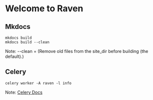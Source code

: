 # Welcome to Raven


## Mkdocs
```
mkdocs build
mkdocs build --clean
```

Note: --clean = (Remove old files from the site_dir before building (the default).)


## Celery
```
celery worker -A raven -l info
```

Note: [Celery Docs](http://docs.celeryproject.org/en/latest/getting-started/first-steps-with-celery.html)